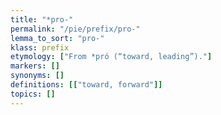 ```yaml
---
title: "*pro-"
permalink: "/pie/prefix/pro-"
lemma_to_sort: "pro-"
klass: prefix
etymology: ["From *pró (“toward, leading”)."]
markers: []
synonyms: []
definitions: [["toward, forward"]]
topics: []
---
```

